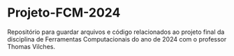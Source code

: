 # Projeto-FCM-2024
Repositório para guardar arquivos e código relacionados ao projeto final da disciplina de Ferramentas Computacionais do ano de 2024 com o professor Thomas Vilches.
